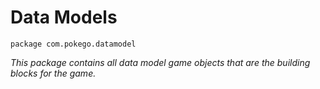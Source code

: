 # Data Models
`package com.pokego.datamodel`

*This package contains all data model game objects that are the building blocks for the game.*





